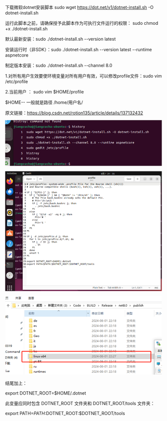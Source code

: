 下载微软dotnet安装脚本
sudo wget https://dot.net/v1/dotnet-install.sh -O dotnet-install.sh

运行此脚本之前，请确保授予此脚本作为可执行文件运行的权限：
sudo chmod +x ./dotnet-install.sh

默认最新安装：sudo ./dotnet-install.sh --version latest

安装运行时（非SDK）：sudo ./dotnet-install.sh --version latest --runtime aspnetcore

制定版本安装：sudo ./dotnet-install.sh --channel 8.0

1.对所有用户生效要使环境变量对所有用户有效，可以修改profile文件：sudo vim /etc/profile

2.当前用户 ： sudo vim $HOME/profile

$HOME-- 一般就是路径 /home/用户名/ 
                        
原文链接：https://blog.csdn.net/rotion135/article/details/137132432

![alt text](/images/Avalonia-1.jpg)

![alt text](/images/Avalonia-2.jpg)



![alt text](/images/Avalonia-3.jpg)

结尾加上：

export DOTNET_ROOT=$HOME/.dotnet

此变量应同时包含 DOTNET_ROOT 文件夹和 DOTNET_ROOT/tools 文件夹：

export PATH=$PATH:$DOTNET_ROOT:$DOTNET_ROOT/tools
